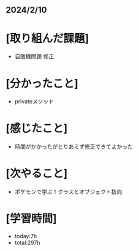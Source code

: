 ## 2024/2/10

# [取り組んだ課題]
- 自販機問題 修正
# [分かったこと]
- privateメソッド
# [感じたこと]  
- 時間がかかったがとりあえず修正できてよかった
# [次やること]
- ポケモンで学ぶ！クラスとオブジェクト指向
# [学習時間]
- today:7h  
- total:297h
